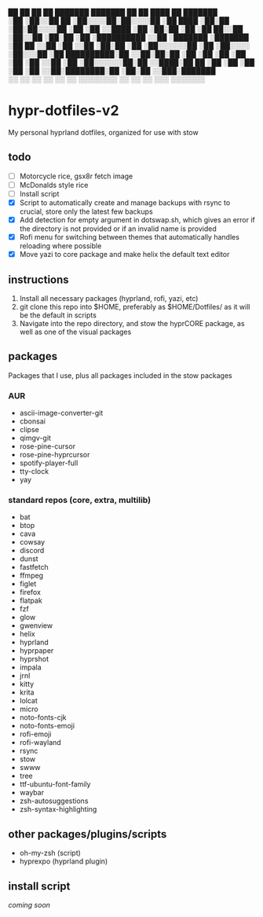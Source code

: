  ██      ██ ██    ██ ███████  ███████   ██           ██     ████     ██ ███████  
░██     ░██░░██  ██ ░██░░░░██░██░░░░██ ░██          ████   ░██░██   ░██░██░░░░██ 
░██     ░██ ░░████  ░██   ░██░██   ░██ ░██         ██░░██  ░██░░██  ░██░██    ░██
░██████████  ░░██   ░███████ ░███████  ░██        ██  ░░██ ░██ ░░██ ░██░██    ░██
░██░░░░░░██   ░██   ░██░░░░  ░██░░░██  ░██       ██████████░██  ░░██░██░██    ░██
░██     ░██   ░██   ░██      ░██  ░░██ ░██      ░██░░░░░░██░██   ░░████░██    ██ 
░██     ░██   ░██   ░██      ░██   ░░██░████████░██     ░██░██    ░░███░███████  
░░      ░░    ░░    ░░       ░░     ░░ ░░░░░░░░ ░░      ░░ ░░      ░░░ ░░░░░░░   

# hypr-dotfiles-v2
My personal hyprland dotfiles, organized for use with stow

## todo

* [ ] Motorcycle rice, gsx8r fetch image
* [ ] McDonalds style rice
* [ ] Install script
* [x] Script to automatically create and manage backups with rsync to crucial, store only the latest few backups
* [x] Add detection for empty argument in dotswap.sh, which gives an error if the directory is not provided or if an invalid name is provided
* [x] Rofi menu for switching between themes that automatically handles reloading where possible
* [x] Move yazi to core package and make helix the default text editor

## instructions

1) Install all necessary packages (hyprland, rofi, yazi, etc)
2) git clone this repo into $HOME, preferably as $HOME/Dotfiles/ as it will be the default in scripts
3) Navigate into the repo directory, and stow the hyprCORE package, as well as one of the visual packages

## packages

Packages that I use, plus all packages included in the stow packages

### AUR

* ascii-image-converter-git
* cbonsai
* clipse
* qimgv-git
* rose-pine-cursor
* rose-pine-hyprcursor
* spotify-player-full
* tty-clock
* yay

### standard repos (core, extra, multilib)

* bat
* btop
* cava
* cowsay
* discord
* dunst
* fastfetch
* ffmpeg
* figlet
* firefox
* flatpak
* fzf
* glow
* gwenview
* helix
* hyprland
* hyprpaper
* hyprshot
* impala
* jrnl
* kitty
* krita
* lolcat
* micro
* noto-fonts-cjk
* noto-fonts-emoji
* rofi-emoji
* rofi-wayland
* rsync
* stow
* swww
* tree
* ttf-ubuntu-font-family
* waybar
* zsh-autosuggestions
* zsh-syntax-highlighting

## other packages/plugins/scripts

* oh-my-zsh (script)
* hyprexpo (hyprland plugin)

## install script

*coming soon*
